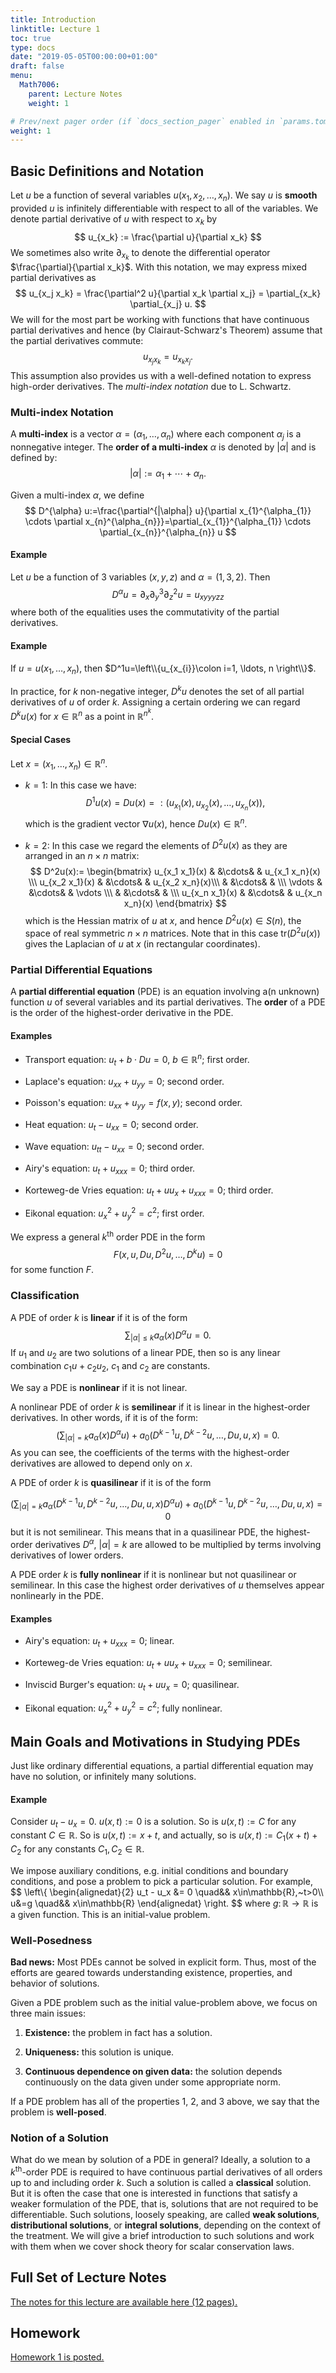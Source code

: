 ```yaml
---
title: Introduction
linktitle: Lecture 1
toc: true
type: docs
date: "2019-05-05T00:00:00+01:00"
draft: false
menu:
  Math7006:
    parent: Lecture Notes
    weight: 1

# Prev/next pager order (if `docs_section_pager` enabled in `params.toml`)
weight: 1
---
```

## Basic Definitions and Notation

Let $u$ be a function of several variables $u(x_1,x_2,\ldots,x_n)$. We say $u$ is **smooth** provided $u$ is infinitely differentiable with respect to all of the variables. We denote partial derivative of $u$ with respect to $x_k$ by
$$
u_{x_k} := \frac{\partial u}{\partial x_k}
$$
We sometimes also write $\partial_{x_k}$ to denote the differential operator $\frac{\partial}{\partial x_k}$. With this notation, we may express mixed partial derivatives as
$$
u_{x_j x_k} = \frac{\partial^2 u}{\partial x_k \partial x_j} = \partial_{x_k} \partial_{x_j} u.
$$
We will for the most part be working with functions that have continuous partial derivatives and hence (by Clairaut-Schwarz's Theorem) assume that the partial derivatives commute:
$$
u_{x_j x_k}=u_{x_k x_j}.
$$
This assumption also provides us with a well-defined notation to express high-order derivatives. The _multi-index notation_ due to L. Schwartz.

### Multi-index Notation
A **multi-index** is a vector $\alpha=(\alpha_1,\ldots, \alpha_n)$ where each component $\alpha_j$ is a nonnegative integer. The **order of a multi-index** $\alpha$ is denoted by $|\alpha|$ and is defined by:
$$
|\alpha|:= \alpha_1 + \cdots + \alpha_n.
$$

Given a multi-index $\alpha$, we define
$$
D^{\alpha} u:=\frac{\partial^{|\alpha|} u}{\partial x_{1}^{\alpha_{1}} \cdots \partial x_{n}^{\alpha_{n}}}=\partial_{x_{1}}^{\alpha_{1}} \cdots \partial_{x_{n}}^{\alpha_{n}} u
$$

#### Example
Let $u$ be a function of 3 variables $(x,y,z)$ and $\alpha=(1,3,2)$. Then
$$
D^{\alpha} u= \partial_{x}\partial_{y}^3\partial_{z}^2 u = u_{xyyyzz}
$$
where both of the equalities uses the commutativity of the partial derivatives.

#### Example
If $u=u\left(x_{1}, \ldots, x_{n}\right)$, then $D^1u=\left\\{u_{x_{i}}\colon i=1, \ldots, n \right\\}$.

In practice, for $k$ non-negative integer, $D^k u$ denotes the set of all partial derivatives of $u$ of order $k$. Assigning a certain ordering we can regard $D^k u(x)$ for $x\in\mathbb{R}^n$ as a point in $\mathbb{R}^{n^k}$.

#### Special Cases
Let $x=(x_1,\ldots,x_n)\in\mathbb{R}^n$.
* $k=1$: In this case we have:
$$
D^1 u(x)=D u(x) =:(u_{x_1}(x),u_{x_2}(x),\ldots,u_{x_n}(x)),
$$
which is the gradient vector $\nabla u(x)$, hence $Du(x)\in\mathbb{R}^n$.

* $k=2$: In this case we regard the elements of $D^2u(x)$ as they are arranged in an $n\times n$ matrix:
$$
D^2u(x):=
\begin{bmatrix}
u_{x_1 x_1}(x) & &\cdots& & u_{x_1 x_n}(x) \\\ u_{x_2 x_1}(x) & &\cdots& & u_{x_2 x_n}(x)\\\ & &\cdots& & \\\ \vdots & &\cdots& & \vdots \\\ & &\cdots& & \\\ u_{x_n x_1}(x) & &\cdots& & u_{x_n x_n}(x)
\end{bmatrix}
$$
which is the Hessian matrix of $u$ at $x$, and hence $D^2u(x)\in S(n)$, the space of real symmetric $n\times n$ matrices. Note that in this case $\mathrm{tr}(D^2u(x))$ gives the Laplacian of $u$ at $x$ (in rectangular coordinates).

### Partial Differential Equations

A **partial differential equation** (PDE) is an equation involving a(n unknown) function $u$ of several variables and its partial derivatives. The **order** of a PDE is the order of the highest-order derivative in the PDE.

#### Examples

* Transport equation: $u_t + b\cdot Du = 0$, $b\in\mathbb{R}^n$; first order.

* Laplace's equation: $u_{xx}+ u_{yy} =0$; second order.

* Poisson's equation: $u_{xx}+ u_{yy} =f(x,y)$; second order.

* Heat equation: $u_t - u_{xx} =0$; second order.

* Wave equation: $u_{tt} - u_{xx} =0$; second order.

* Airy's equation: $u_t + u_{xxx} = 0$; third order.

* Korteweg-de Vries equation: $u_t + u u_x + u_{xxx} = 0$; third order.

* Eikonal equation: $u_x^2 +u_y^2 = c^2$; first order.

We express a general $k^{\text{th}}$ order PDE in the form
$$
F(x, u, Du, D^2 u, \ldots, D^k u)=0
$$
for some function $F$.

### Classification

A PDE of order $k$ is **linear** if it is of the form
$$
\sum_{|\alpha|\leq k} a_{\alpha}(x)D^{\alpha} u = 0.
$$
If $u_1$ and $u_2$ are two solutions of a linear PDE, then so is any linear combination $c_1 u + c_2 u_2$, $c_1$ and $c_2$ are constants.

We say a PDE is **nonlinear** if it is not linear.

A nonlinear PDE of order $k$ is **semilinear** if it is linear in the highest-order derivatives. In other words, if it is of the form:
$$
\left(\sum_{|\alpha|=k} a_{\alpha}(x) D^{\alpha} u \right) + a_0 \left(D^{k-1}u, D^{k-2}u,\ldots, Du, u, x \right)=0.
$$
As you can see, the coefficients of the terms with the highest-order derivatives are allowed to depend only on $x$.

A PDE of order $k$ is **quasilinear** if it is of the form

$$
\left(\sum_{|\alpha|=k} a_{\alpha}(D^{k-1}u,D^{k-2}u,\ldots, Du,u,x)D^{\alpha} u \right) + a_0 \left(D^{k-1}u, D^{k-2}u,\ldots, Du, u, x \right)=0
$$
but it is not semilinear. This means that in a quasilinear PDE, the highest-order derivatives $D^\alpha$, $|\alpha|=k$ are allowed to be multiplied by terms involving derivatives of lower orders.

A PDE order $k$ is **fully nonlinear** if it is nonlinear but not quasilinear or semilinear. In this case the highest order derivatives of $u$ themselves appear nonlinearly in the PDE.

#### Examples

* Airy's equation: $u_t + u_{xxx} = 0$; linear.

* Korteweg-de Vries equation: $u_t + u u_x + u_{xxx} = 0$; semilinear.

* Inviscid Burger's equation: $u_t + uu_x=0$; quasilinear.

* Eikonal equation: $u_x^2 +u_y^2 = c^2$; fully nonlinear.

## Main Goals and Motivations in Studying PDEs

Just like ordinary differential equations, a partial differential equation may have no solution, or infinitely many solutions.

#### Example
Consider $u_t - u_x =0$. $u(x,t):=0$ is a solution. So is $u(x,t):=C$ for any constant $C\in \mathbb{R}$. So is $u(x,t):= x+t$, and actually, so is $u(x,t):= C_1(x+t)+C_2$ for any constants $C_1,C_2\in\mathbb{R}$.

We impose auxiliary conditions, e.g. initial conditions and boundary conditions, and pose a problem to pick a particular solution. For example,
$$
\left\\{
  \begin{alignedat}{2}
    u_t - u_x &= 0 \quad&& x\in\mathbb{R},~t>0\\\ u&=g \quad&& x\in\mathbb{R}
  \end{alignedat}
\right.
$$
where $g\colon \mathbb{R}\to \mathbb{R}$ is a given function. This is an initial-value problem.

### Well-Posedness

**Bad news:** Most PDEs cannot be solved in explicit form. Thus, most of the efforts are geared towards understanding existence, properties, and behavior of solutions.

Given a PDE problem such as the initial value-problem above, we focus on three main issues:

1. __Existence:__ the problem in fact has a solution.

2. __Uniqueness:__ this solution is unique.

3. __Continuous dependence on given data:__ the solution depends continuously on the data given under some appropriate norm.

If a PDE problem has all of the properties 1, 2, and 3 above, we say that the problem is **well-posed**.

### Notion of a Solution

What do we mean by solution of a PDE in general? Ideally, a solution to a $k^{\text{th}}$-order PDE is required to have continuous partial derivatives of all orders up to and including order $k$. Such a solution is called a **classical** solution. But it is often the case that one is interested in functions that satisfy a weaker formulation of the PDE, that is, solutions that are not required to be differentiable. Such solutions, loosely speaking, are called **weak solutions**, **distributional solutions**, or **integral solutions**, depending on the context of the treatment. We will give a brief introduction to such solutions and work with them when we cover shock theory for scalar conservation laws.

## Full Set of Lecture Notes

[The notes for this lecture are available here (12 pages).](https://www.dropbox.com/s/feaci3d2vwb8wnb/uc-MATH7006-Lec-1-Introduction.pdf?dl=0)



## Homework
[Homework 1 is posted.](https://www.dropbox.com/s/0h3eal4dvjvcv8r/Math-7006-Sp21-HW1.pdf?dl=0)
